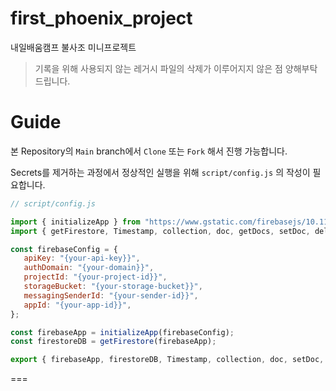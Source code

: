 first_phoenix_project
===
 내일배움캠프 불사조 미니프로젝트

 > 기록을 위해 사용되지 않는 레거시 파일의 삭제가 이루어지지 않은 점 양해부탁드립니다.

 Guide
 ===
본 Repository의 `Main` branch에서 `Clone` 또는 `Fork` 해서 진행 가능합니다.
 
 Secrets를 제거하는 과정에서 정상적인 실행을 위해 `script/config.js` 의 작성이 필요합니다.

 ```javascript
 // script/config.js

 import { initializeApp } from "https://www.gstatic.com/firebasejs/10.11.0/firebase-app.js";
import { getFirestore, Timestamp, collection, doc, getDocs, setDoc, deleteDoc, updateDoc } from "https://www.gstatic.com/firebasejs/10.11.0/firebase-firestore.js";

const firebaseConfig = {
    apiKey: "{your-api-key}}",
    authDomain: "{your-domain}}",
    projectId: "{your-project-id}}",
    storageBucket: "{your-storage-bucket}}",
    messagingSenderId: "{your-sender-id}}",
    appId: "{your-app-id}}",
};

const firebaseApp = initializeApp(firebaseConfig);
const firestoreDB = getFirestore(firebaseApp);

export { firebaseApp, firestoreDB, Timestamp, collection, doc, setDoc, getDocs, deleteDoc, updateDoc };
 ```


===

